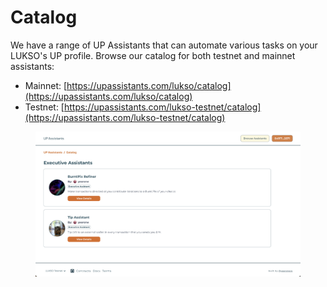 # Catalog

We have a range of UP Assistants that can automate various tasks on your LUKSO's UP profile. Browse our catalog for both testnet and mainnet assistants:

* Mainnet: [https://upassistants.com/lukso/catalog](https://upassistants.com/lukso/catalog)
* Testnet: [https://upassistants.com/lukso-testnet/catalog](https://upassistants.com/lukso-testnet/catalog)



<figure><img src="../.gitbook/assets/Screenshot 2025-02-25 at 01.15.35.png" alt=""><figcaption></figcaption></figure>

